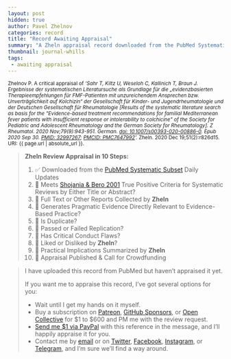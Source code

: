 ```yaml
---
layout: post
hidden: true
author: Pavel Zhelnov
categories: record
title: "Record Awaiting Appraisal"
summary: "A Zheln appraisal record downloaded from the PubMed Systematic Subset daily updates."
thumbnail: journal-whills
tags:
 - awaiting appraisal
---
```


<small id="citation">Zhelnov P. A critical appraisal of _‘Sahr T, Kiltz U, Weseloh C, Kallinich T, Braun J. Ergebnisse der systematischen Literatursuche als Grundlage für die „evidenzbasierten Therapieempfehlungen für FMF-Patienten mit unzureichendem Ansprechen bzw. Unverträglichkeit auf Kolchizin“ der Gesellschaft für Kinder- und Jugendrheumatologie und der Deutschen Gesellschaft für Rheumatologie [Results of the systematic literature search as basis for the "Evidence-based treatment recommendations for familial Mediterranean fever patients with insufficient response or intolerability to colchicine" of the Society for Pediatric and Adolescent Rheumatology and the German Society for Rheumatology]. Z Rheumatol. 2020 Nov;79(9):943-951. German. [doi: 10.1007/s00393-020-00886-0](https://doi.org/10.1007/s00393-020-00886-0). Epub 2020 Sep 30. [PMID: 32997267](https://pubmed.gov/32997267); [PMCID: PMC7647992](https://ncbi.nlm.nih.gov/pmc/PMC7647992)’._ Zheln. 2020 Dec 19;51(2):r826d15. URI: {{ page.url | absolute_url }}.</small>

> **Zheln Review Appraisal in 10 Steps:**
>
> 1. ✅ Downloaded from the [PubMed Systematic Subset](https://github.com/p1m-ortho/qs-global-ortho-search-queries/blob/global-sr-query/README.md) Daily Updates
> 2. 🔄 Meets [Shojania & Bero 2001](https://www.researchgate.net/publication/11820967_Taking_Advantage_of_the_Explosion_of_Systematic_Reviews_An_Efficient_MEDLINE_Search_Strategy) True Positive Criteria for Systematic Reviews by Either Title or Abstract?
> 3. 🔄 Full Text or Other Reports Collected by **Zheln**
> 4. 🔄 Generates Pragmatic Evidence Directly Relevant to Evidence-Based Practice?
> 5. 🔄 Is Duplicate?
> 6. 🔄 Passed or Failed Replication?
> 7. 🔄 Has Critical Conduct Flaws?
> 8. 🔄 Liked or Disliked by **Zheln**?
> 9. 🔄 Practical Implications Summarized by **Zheln**
> 10. 🔄 Appraisal Published & Call for Crowdfunding

> I have uploaded this record from PubMed but haven’t appraised it yet.
>
> If you want me to appraise this record, I’ve got several options for you:
> * Wait until I get my hands on it myself.
> * Buy a subscription on [Patreon](https://patreon.com/zheln), [GitHub Sponsors](https://github.com/sponsors/drzhelnov), or [Open Collective](https://opencollective.com/zheln) for $1 to $600 and PM me with the review request.
> * [Send me $1 via PayPal](https://paypal.me/pjelnov) with this reference in the message, and I’ll happily appraise it for you.
> * Contact me by [email](mailto:pavel@zheln.com) or on [Twitter](https://twitter.com/drzhelnov), [Facebook](https://facebook.com/drzhelnov), [Instagram](https://instagram.com/igzheln), or [Telegram](https://t.me/drzhelnov), and I’m sure we’ll find a way around.
